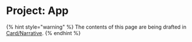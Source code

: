 # Project: App

{% hint style="warning" %}
The contents of this page are being drafted in [Card/Narrative](https://docs.google.com/document/d/1xRoG4NOL-nGabJvU-1\_oPPhWubwxHJvP3GAV2504FdY/edit#heading=h.8yxulefzuxyx).
{% endhint %}

